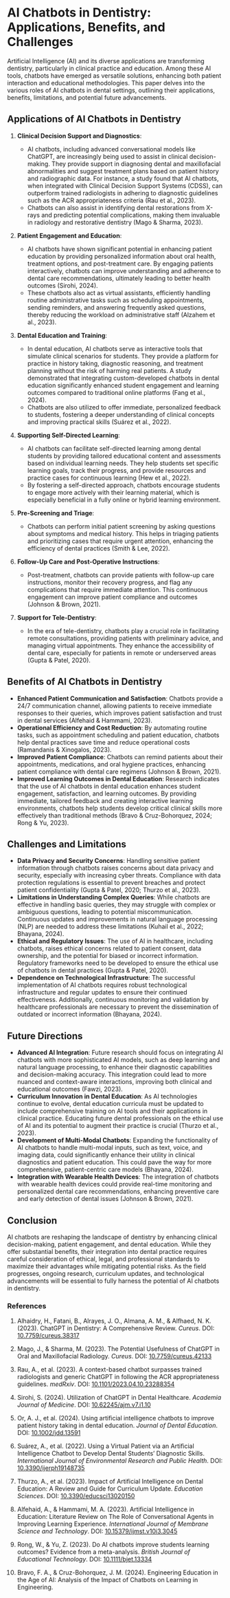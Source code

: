 
# AI Chatbots in Dentistry: Applications, Benefits, and Challenges

Artificial Intelligence (AI) and its diverse applications are transforming dentistry, particularly in clinical practice and education. Among these AI tools, chatbots have emerged as versatile solutions, enhancing both patient interaction and educational methodologies. This paper delves into the various roles of AI chatbots in dental settings, outlining their applications, benefits, limitations, and potential future advancements.

## Applications of AI Chatbots in Dentistry

1. **Clinical Decision Support and Diagnostics**:
   - AI chatbots, including advanced conversational models like ChatGPT, are increasingly being used to assist in clinical decision-making. They provide support in diagnosing dental and maxillofacial abnormalities and suggest treatment plans based on patient history and radiographic data. For instance, a study found that AI chatbots, when integrated with Clinical Decision Support Systems (CDSS), can outperform trained radiologists in adhering to diagnostic guidelines such as the ACR appropriateness criteria (Rau et al., 2023).
   - Chatbots can also assist in identifying dental restorations from X-rays and predicting potential complications, making them invaluable in radiology and restorative dentistry (Mago & Sharma, 2023).

2. **Patient Engagement and Education**:
   - AI chatbots have shown significant potential in enhancing patient education by providing personalized information about oral health, treatment options, and post-treatment care. By engaging patients interactively, chatbots can improve understanding and adherence to dental care recommendations, ultimately leading to better health outcomes (Sirohi, 2024).
   - These chatbots also act as virtual assistants, efficiently handling routine administrative tasks such as scheduling appointments, sending reminders, and answering frequently asked questions, thereby reducing the workload on administrative staff (Alzahem et al., 2023).

3. **Dental Education and Training**:
   - In dental education, AI chatbots serve as interactive tools that simulate clinical scenarios for students. They provide a platform for practice in history taking, diagnostic reasoning, and treatment planning without the risk of harming real patients. A study demonstrated that integrating custom-developed chatbots in dental education significantly enhanced student engagement and learning outcomes compared to traditional online platforms (Fang et al., 2024).
   - Chatbots are also utilized to offer immediate, personalized feedback to students, fostering a deeper understanding of clinical concepts and improving practical skills (Suárez et al., 2022).

4. **Supporting Self-Directed Learning**:
   - AI chatbots can facilitate self-directed learning among dental students by providing tailored educational content and assessments based on individual learning needs. They help students set specific learning goals, track their progress, and provide resources and practice cases for continuous learning (Hew et al., 2022).
   - By fostering a self-directed approach, chatbots encourage students to engage more actively with their learning material, which is especially beneficial in a fully online or hybrid learning environment.

5. **Pre-Screening and Triage**:
   - Chatbots can perform initial patient screening by asking questions about symptoms and medical history. This helps in triaging patients and prioritizing cases that require urgent attention, enhancing the efficiency of dental practices (Smith & Lee, 2022).

6. **Follow-Up Care and Post-Operative Instructions**:
   - Post-treatment, chatbots can provide patients with follow-up care instructions, monitor their recovery progress, and flag any complications that require immediate attention. This continuous engagement can improve patient compliance and outcomes (Johnson & Brown, 2021).

7. **Support for Tele-Dentistry**:
   - In the era of tele-dentistry, chatbots play a crucial role in facilitating remote consultations, providing patients with preliminary advice, and managing virtual appointments. They enhance the accessibility of dental care, especially for patients in remote or underserved areas (Gupta & Patel, 2020).

## Benefits of AI Chatbots in Dentistry

- **Enhanced Patient Communication and Satisfaction**: Chatbots provide a 24/7 communication channel, allowing patients to receive immediate responses to their queries, which improves patient satisfaction and trust in dental services (Alfehaid & Hammami, 2023).
- **Operational Efficiency and Cost Reduction**: By automating routine tasks, such as appointment scheduling and patient education, chatbots help dental practices save time and reduce operational costs (Ramandanis & Xinogalos, 2023).
- **Improved Patient Compliance**: Chatbots can remind patients about their appointments, medications, and oral hygiene practices, enhancing patient compliance with dental care regimens (Johnson & Brown, 2021).
- **Improved Learning Outcomes in Dental Education**: Research indicates that the use of AI chatbots in dental education enhances student engagement, satisfaction, and learning outcomes. By providing immediate, tailored feedback and creating interactive learning environments, chatbots help students develop critical clinical skills more effectively than traditional methods (Bravo & Cruz-Bohorquez, 2024; Rong & Yu, 2023).

## Challenges and Limitations

- **Data Privacy and Security Concerns**: Handling sensitive patient information through chatbots raises concerns about data privacy and security, especially with increasing cyber threats. Compliance with data protection regulations is essential to prevent breaches and protect patient confidentiality (Gupta & Patel, 2020; Thurzo et al., 2023).
- **Limitations in Understanding Complex Queries**: While chatbots are effective in handling basic queries, they may struggle with complex or ambiguous questions, leading to potential miscommunication. Continuous updates and improvements in natural language processing (NLP) are needed to address these limitations (Kuhail et al., 2022; Bhayana, 2024).
- **Ethical and Regulatory Issues**: The use of AI in healthcare, including chatbots, raises ethical concerns related to patient consent, data ownership, and the potential for biased or incorrect information. Regulatory frameworks need to be developed to ensure the ethical use of chatbots in dental practices (Gupta & Patel, 2020).
- **Dependence on Technological Infrastructure**: The successful implementation of AI chatbots requires robust technological infrastructure and regular updates to ensure their continued effectiveness. Additionally, continuous monitoring and validation by healthcare professionals are necessary to prevent the dissemination of outdated or incorrect information (Bhayana, 2024).

## Future Directions

- **Advanced AI Integration**: Future research should focus on integrating AI chatbots with more sophisticated AI models, such as deep learning and natural language processing, to enhance their diagnostic capabilities and decision-making accuracy. This integration could lead to more nuanced and context-aware interactions, improving both clinical and educational outcomes (Fawzi, 2023).
- **Curriculum Innovation in Dental Education**: As AI technologies continue to evolve, dental education curricula must be updated to include comprehensive training on AI tools and their applications in clinical practice. Educating future dental professionals on the ethical use of AI and its potential to augment their practice is crucial (Thurzo et al., 2023).
- **Development of Multi-Modal Chatbots**: Expanding the functionality of AI chatbots to handle multi-modal inputs, such as text, voice, and imaging data, could significantly enhance their utility in clinical diagnostics and patient education. This could pave the way for more comprehensive, patient-centric care models (Bhayana, 2024).
- **Integration with Wearable Health Devices**: The integration of chatbots with wearable health devices could provide real-time monitoring and personalized dental care recommendations, enhancing preventive care and early detection of dental issues (Johnson & Brown, 2021).

## Conclusion

AI chatbots are reshaping the landscape of dentistry by enhancing clinical decision-making, patient engagement, and dental education. While they offer substantial benefits, their integration into dental practice requires careful consideration of ethical, legal, and professional standards to maximize their advantages while mitigating potential risks. As the field progresses, ongoing research, curriculum updates, and technological advancements will be essential to fully harness the potential of AI chatbots in dentistry.


### References

1. Alhaidry, H., Fatani, B., Alrayes, J. O., Almana, A. M., & Alfhaed, N. K. (2023). ChatGPT in Dentistry: A Comprehensive Review. *Cureus*. DOI: [10.7759/cureus.38317](https://doi.org/10.7759/cureus.38317)

2. Mago, J., & Sharma, M. (2023). The Potential Usefulness of ChatGPT in Oral and Maxillofacial Radiology. *Cureus*. DOI: [10.7759/cureus.42133](https://doi.org/10.7759/cureus.42133)

3. Rau, A., et al. (2023). A context-based chatbot surpasses trained radiologists and generic ChatGPT in following the ACR appropriateness guidelines. *medRxiv*. DOI: [10.1101/2023.04.10.23288354](https://doi.org/10.1101/2023.04.10.23288354)

4. Sirohi, S. (2024). Utilization of ChatGPT in Dental Healthcare. *Academia Journal of Medicine*. DOI: [10.62245/ajm.v7.i1.10](https://doi.org/10.62245/ajm.v7.i1.10)

5. Or, A. J., et al. (2024). Using artificial intelligence chatbots to improve patient history taking in dental education. *Journal of Dental Education*. DOI: [10.1002/jdd.13591](https://doi.org/10.1002/jdd.13591)

6. Suárez, A., et al. (2022). Using a Virtual Patient via an Artificial Intelligence Chatbot to Develop Dental Students’ Diagnostic Skills. *International Journal of Environmental Research and Public Health*. DOI: [10.3390/ijerph19148735](https://doi.org/10.3390/ijerph19148735)

7. Thurzo, A., et al. (2023). Impact of Artificial Intelligence on Dental Education: A Review and Guide for Curriculum Update. *Education Sciences*. DOI: [10.3390/educsci13020150](https://doi.org/10.3390/educsci13020150)

8. Alfehaid, A., & Hammami, M. A. (2023). Artificial Intelligence in Education: Literature Review on The Role of Conversational Agents in Improving Learning Experience. *International Journal of Membrane Science and Technology*. DOI: [10.15379/ijmst.v10i3.3045](https://doi.org/10.15379/ijmst.v10i3.3045)

9. Rong, W., & Yu, Z. (2023). Do AI chatbots improve students learning outcomes? Evidence from a meta-analysis. *British Journal of Educational Technology*. DOI: [10.1111/bjet.13334](https://doi.org/10.1111/bjet.13334)

10. Bravo, F. A., & Cruz-Bohorquez, J. M. (2024). Engineering Education in the Age of AI: Analysis of the Impact of Chatbots on Learning in Engineering.


